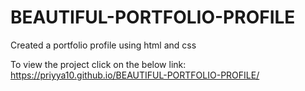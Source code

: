 # BEAUTIFUL-PORTFOLIO-PROFILE

Created a portfolio profile using html and css

To view the project click on the below link:
 https://priyya10.github.io/BEAUTIFUL-PORTFOLIO-PROFILE/
